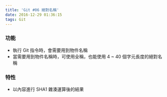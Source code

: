 ```yaml
---
title: 'Git #06 絕對名稱'
date: 2016-12-29 01:36:15
tags: Git
---
```

### 功能
 - 執行 Git 指令時，會需要用到物件名稱
 - 當需要用到物件名稱時，可使用全稱，也能使用 4 ~ 40 個字元長度的絕對名稱

### 特性
 - 以內容進行 SHA1 雜湊運算後的結果